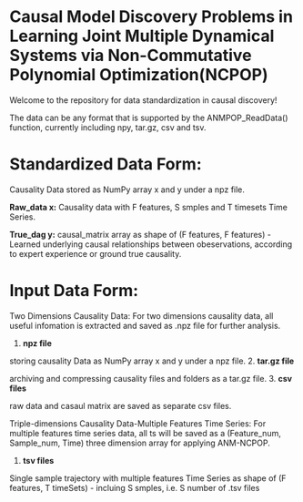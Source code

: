 # Causal Model Discovery Problems in Learning Joint Multiple Dynamical Systems via Non-Commutative Polynomial Optimization(NCPOP)

Welcome to the repository for data standardization in causal discovery!

The data can be any format that is supported by the ANMPOP_ReadData() function, currently including npy, tar.gz, csv and tsv.

# Standardized Data Form:
Causality Data stored as NumPy array x and y under a npz file.

**Raw_data x:**
Causality data with F features, S smples and T timesets Time Series.

**True_dag y:**
causal_matrix array as shape of (F features, F features) - Learned underlying causal relationships between obeservations, according to expert experience or ground true causality. 

# Input Data Form:
Two Dimensions Causality Data:
For two dimensions causality data, all useful infomation is extracted and saved as .npz file for further analysis.
1. **npz file**

storing causality Data as NumPy array x and y under a npz file.
2. **tar.gz file**

archiving and compressing causality files and folders as a tar.gz file.
3. **csv files**

raw data and casaul matrix are saved as separate csv files.
   
Triple-dimensions Causality Data-Multiple Features Time Series:
For multiple features time series data, all ts will be saved as a (Feature_num, Sample_num, Time) three dimension array for applying ANM-NCPOP.
1. **tsv files**

Single sample trajectory with multiple features Time Series as shape of (F features, T timeSets) - incluing S smples, i.e. S number of .tsv files
